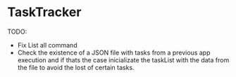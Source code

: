 # TaskTracker

TODO: 
- Fix List all command
- Check the existence of a JSON file with tasks from a previous app execution
and if thats the case inicializate the taskList with the data from the file to avoid the lost of certain tasks.